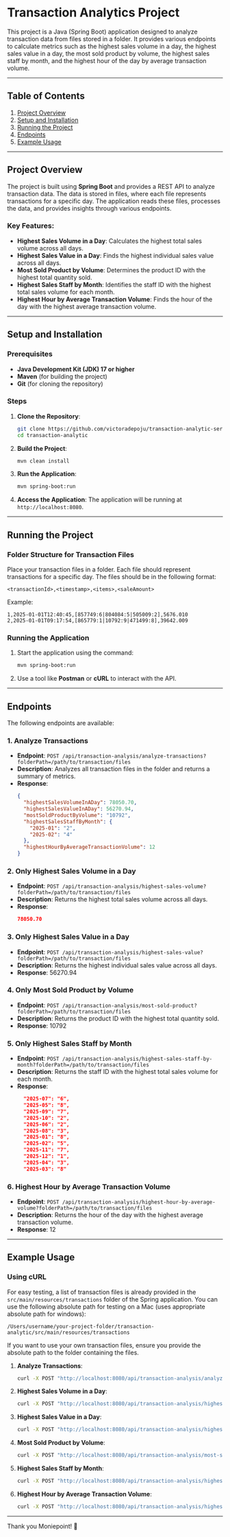 # Transaction Analytics Project

This project is a Java (Spring Boot) application designed to analyze transaction data from files stored in a folder. It provides various endpoints to calculate metrics such as the highest sales volume in a day, the highest sales value in a day, the most sold product by volume, the highest sales staff by month, and the highest hour of the day by average transaction volume.

---

## Table of Contents

1. [Project Overview](#project-overview)
2. [Setup and Installation](#setup-and-installation)
3. [Running the Project](#running-the-project)
4. [Endpoints](#endpoints)
5. [Example Usage](#example-usage)

---

## Project Overview

The project is built using **Spring Boot** and provides a REST API to analyze transaction data. The data is stored in files, where each file represents transactions for a specific day. The application reads these files, processes the data, and provides insights through various endpoints.

### Key Features:
- **Highest Sales Volume in a Day**: Calculates the highest total sales volume across all days.
- **Highest Sales Value in a Day**: Finds the highest individual sales value across all days.
- **Most Sold Product by Volume**: Determines the product ID with the highest total quantity sold.
- **Highest Sales Staff by Month**: Identifies the staff ID with the highest total sales volume for each month.
- **Highest Hour by Average Transaction Volume**: Finds the hour of the day with the highest average transaction volume.

---

## Setup and Installation

### Prerequisites

- **Java Development Kit (JDK) 17 or higher**
- **Maven** (for building the project)
- **Git** (for cloning the repository)

### Steps

1. **Clone the Repository**:
   ```bash
   git clone https://github.com/victoradepoju/transaction-analytic-service.git
   cd transaction-analytic
   ```

2. **Build the Project**:
   ```bash
   mvn clean install
   ```

3. **Run the Application**:
   ```bash
   mvn spring-boot:run
   ```

4. **Access the Application**:
   The application will be running at `http://localhost:8080`.

---

## Running the Project

### Folder Structure for Transaction Files

Place your transaction files in a folder. Each file should represent transactions for a specific day. The files should be in the following format:

```
<transactionId>,<timestamp>,<items>,<saleAmount>
```

Example:
```
1,2025-01-01T12:40:45,[857749:6|804084:5|505009:2],5676.010
2,2025-01-01T09:17:54,[865779:1|10792:9|471499:8],39642.009
```

### Running the Application

1. Start the application using the command:
   ```bash
   mvn spring-boot:run
   ```

2. Use a tool like **Postman** or **cURL** to interact with the API.

---

## Endpoints

The following endpoints are available:

### 1. Analyze Transactions
- **Endpoint**: `POST /api/transaction-analysis/analyze-transactions?folderPath=/path/to/transaction/files`
- **Description**: Analyzes all transaction files in the folder and returns a summary of metrics.
- **Response**:
  ```json
  {
    "highestSalesVolumeInADay": 78050.70,
    "highestSalesValueInADay": 56270.94,
    "mostSoldProductByVolume": "10792",
    "highestSalesStaffByMonth": {
      "2025-01": "2",
      "2025-02": "4"
    },
    "highestHourByAverageTransactionVolume": 12
  }
  ```

### 2. Only Highest Sales Volume in a Day
- **Endpoint**: `POST /api/transaction-analysis/highest-sales-volume?folderPath=/path/to/transaction/files`
- **Description**: Returns the highest total sales volume across all days.
- **Response**:
  ```json
  78050.70
  ```

### 3. Only Highest Sales Value in a Day
- **Endpoint**: `POST /api/transaction-analysis/highest-sales-value?folderPath=/path/to/transaction/files`
- **Description**: Returns the highest individual sales value across all days.
- **Response**: 56270.94
  

### 4. Only Most Sold Product by Volume
- **Endpoint**: `POST /api/transaction-analysis/most-sold-product?folderPath=/path/to/transaction/files`
- **Description**: Returns the product ID with the highest total quantity sold.
- **Response**: 10792

### 5. Only Highest Sales Staff by Month
- **Endpoint**: `POST /api/transaction-analysis/highest-sales-staff-by-month?folderPath=/path/to/transaction/files`
- **Description**: Returns the staff ID with the highest total sales volume for each month.
- **Response**:
  ```json
	"2025-07": "6",
	"2025-05": "8",
	"2025-09": "7",
	"2025-10": "2",
	"2025-06": "2",
	"2025-08": "3",
	"2025-01": "8",
	"2025-02": "5",
	"2025-11": "7",
	"2025-12": "1",
	"2025-04": "3",
	"2025-03": "8"
  ```

### 6. Highest Hour by Average Transaction Volume
- **Endpoint**: `POST /api/transaction-analysis/highest-hour-by-average-volume?folderPath=/path/to/transaction/files`
- **Description**: Returns the hour of the day with the highest average transaction volume.
- **Response**: 12

---

## Example Usage

### Using cURL

For easy testing, a list of transaction files is already provided in the `src/main/resources/transactions` folder of the Spring application. You can use the following absolute path for testing on a Mac (uses appropriate absolute path for windows):

```
/Users/username/your-project-folder/transaction-analytic/src/main/resources/transactions
```

If you want to use your own transaction files, ensure you provide the absolute path to the folder containing the files.

1. **Analyze Transactions**:
   ```bash
   curl -X POST "http://localhost:8080/api/transaction-analysis/analyze-transactions?folderPath=/Users/username/your-project-folder/transaction-analytic/src/main/resources/transactions"
   ```

2. **Highest Sales Volume in a Day**:
   ```bash
   curl -X POST "http://localhost:8080/api/transaction-analysis/highest-sales-volume?folderPath=/Users/username/your-project-folder/transaction-analytic/src/main/resources/transactions"
   ```

3. **Highest Sales Value in a Day**:
   ```bash
   curl -X POST "http://localhost:8080/api/transaction-analysis/highest-sales-value?folderPath=/Users/username/your-project-folder/transaction-analytic/src/main/resources/transactions"
   ```

4. **Most Sold Product by Volume**:
   ```bash
   curl -X POST "http://localhost:8080/api/transaction-analysis/most-sold-product?folderPath=/Users/username/your-project-folder/transaction-analytic/src/main/resources/transactions"
   ```

5. **Highest Sales Staff by Month**:
   ```bash
   curl -X POST "http://localhost:8080/api/transaction-analysis/highest-sales-staff-by-month?folderPath=/Users/username/your-project-folder/transaction-analytic/src/main/resources/transactions"
   ```

6. **Highest Hour by Average Transaction Volume**:
   ```bash
   curl -X POST "http://localhost:8080/api/transaction-analysis/highest-hour-by-average-volume?folderPath=/Users/username/your-project-folder/transaction-analytic/src/main/resources/transactions"
   ```

---


Thank you Moniepoint! 🚀
